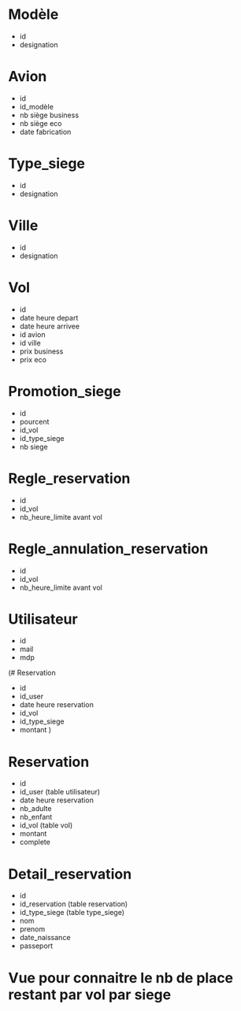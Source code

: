 
# Modèle
- id
- designation

# Avion
- id
- id_modèle 
- nb siège business
- nb siège eco 
- date fabrication

# Type_siege
- id
- designation


# Ville
- id
- designation


# Vol 
- id
- date heure depart
- date heure arrivee
- id avion
- id ville
- prix business
- prix eco

# Promotion_siege
- id
- pourcent
- id_vol
- id_type_siege
- nb siege

# Regle_reservation
- id
- id_vol
- nb_heure_limite avant vol

# Regle_annulation_reservation
- id
- id_vol
- nb_heure_limite avant vol

# Utilisateur
- id
- mail
- mdp

(# Reservation
- id
- id_user
- date heure reservation
- id_vol
- id_type_siege
- montant
)


# Reservation
- id
- id_user (table utilisateur)
- date heure reservation
- nb_adulte
- nb_enfant
- id_vol (table vol)
- montant
- complete

# Detail_reservation
- id
- id_reservation (table reservation)
- id_type_siege (table type_siege)
- nom
- prenom
- date_naissance
- passeport


# Vue pour connaitre le nb de place restant par vol par siege 